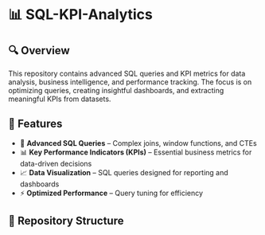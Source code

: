 # 📊 SQL-KPI-Analytics

## 🔍 Overview  
This repository contains advanced SQL queries and KPI metrics for data analysis, business intelligence, and performance tracking. The focus is on optimizing queries, creating insightful dashboards, and extracting meaningful KPIs from datasets.

## 📌 Features  
- 🚀 **Advanced SQL Queries** – Complex joins, window functions, and CTEs  
- 📊 **Key Performance Indicators (KPIs)** – Essential business metrics for data-driven decisions  
- 📈 **Data Visualization** – SQL queries designed for reporting and dashboards  
- ⚡ **Optimized Performance** – Query tuning for efficiency  

## 📂 Repository Structure  
